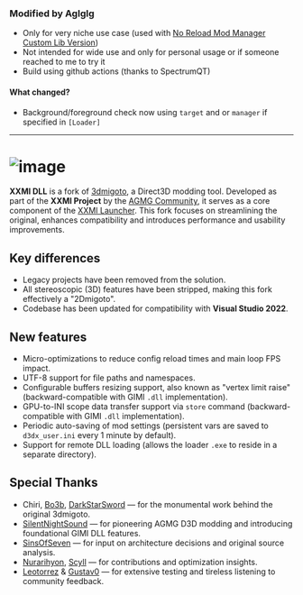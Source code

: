 ### Modified by Aglglg
- Only for very niche use case (used with [No Reload Mod Manager Custom Lib Version](https://github.com/Aglglg/XXMI-Libs-Package))
- Not intended for wide use and only for personal usage or if someone reached to me to try it
- Build using github actions (thanks to SpectrumQT)
#### What changed?
- Background/foreground check now using `target` and or `manager` if specified in `[Loader]`
---

![image](https://cloud.githubusercontent.com/assets/6544511/22624161/934dba64-eb27-11e6-8f78-46c902e96e1b.png)
========

**XXMI DLL** is a fork of [3dmigoto](https://github.com/bo3b/3Dmigoto/), a Direct3D modding tool. Developed as part of the **XXMI Project** by the [AGMG Community](https://discord.gg/agmg), it serves as a core component of the [XXMI Launcher](https://github.com/SpectrumQT/XXMI-Launcher). This fork focuses on streamlining the original, enhances compatibility and introduces performance and usability improvements.

## Key differences

* Legacy projects have been removed from the solution.
* All stereoscopic (3D) features have been stripped, making this fork effectively a "2Dmigoto".
* Codebase has been updated for compatibility with **Visual Studio 2022**.

## New features

* Micro-optimizations to reduce config reload times and main loop FPS impact.
* UTF-8 support for file paths and namespaces.
* Configurable buffers resizing support, also known as "vertex limit raise" (backward-compatible with GIMI `.dll` implementation).
* GPU-to-INI scope data transfer support via `store` command (backward-compatible with GIMI `.dll` implementation).
* Periodic auto-saving of mod settings (persistent vars are saved to `d3dx_user.ini` every 1 minute by default).
* Support for remote DLL loading (allows the loader `.exe` to reside in a separate directory).

## Special Thanks

- Chiri, [Bo3b](https://github.com/bo3b), [DarkStarSword](https://github.com/DarkStarSword) — for the monumental work behind the original 3dmigoto.
- [SilentNightSound](https://github.com/SilentNightSound) — for pioneering AGMG D3D modding and introducing foundational GIMI DLL features.
- [SinsOfSeven](https://github.com/SinsOfSeven) — for input on architecture decisions and original source analysis.
- [Nurarihyon](https://github.com/NurarihyonMaou), [Scyll](https://gamebanana.com/members/2644630) — for contributions and optimization insights.
- [Leotorrez](https://github.com/leotorrez) & [Gustav0](https://github.com/Seris0/Gustav0) — for extensive testing and tireless listening to community feedback.

